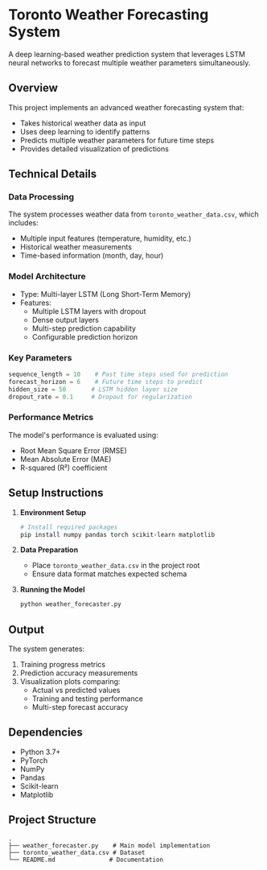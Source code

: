 # Toronto Weather Forecasting System

A deep learning-based weather prediction system that leverages LSTM neural networks to forecast multiple weather parameters simultaneously.

## Overview

This project implements an advanced weather forecasting system that:
- Takes historical weather data as input
- Uses deep learning to identify patterns
- Predicts multiple weather parameters for future time steps
- Provides detailed visualization of predictions

## Technical Details

### Data Processing
The system processes weather data from `toronto_weather_data.csv`, which includes:
- Multiple input features (temperature, humidity, etc.)
- Historical weather measurements
- Time-based information (month, day, hour)

### Model Architecture
- Type: Multi-layer LSTM (Long Short-Term Memory)
- Features:
  * Multiple LSTM layers with dropout
  * Dense output layers
  * Multi-step prediction capability
  * Configurable prediction horizon

### Key Parameters
```python
sequence_length = 10    # Past time steps used for prediction
forecast_horizon = 6    # Future time steps to predict
hidden_size = 50       # LSTM hidden layer size
dropout_rate = 0.1     # Dropout for regularization
```

### Performance Metrics
The model's performance is evaluated using:
- Root Mean Square Error (RMSE)
- Mean Absolute Error (MAE)
- R-squared (R²) coefficient

## Setup Instructions

1. **Environment Setup**
   ```bash
   # Install required packages
   pip install numpy pandas torch scikit-learn matplotlib
   ```

2. **Data Preparation**
   - Place `toronto_weather_data.csv` in the project root
   - Ensure data format matches expected schema

3. **Running the Model**
   ```bash
   python weather_forecaster.py
   ```

## Output

The system generates:
1. Training progress metrics
2. Prediction accuracy measurements
3. Visualization plots comparing:
   - Actual vs predicted values
   - Training and testing performance
   - Multi-step forecast accuracy

## Dependencies
- Python 3.7+
- PyTorch
- NumPy
- Pandas
- Scikit-learn
- Matplotlib

## Project Structure
```
.
├── weather_forecaster.py    # Main model implementation
├── toronto_weather_data.csv # Dataset
└── README.md               # Documentation
```
